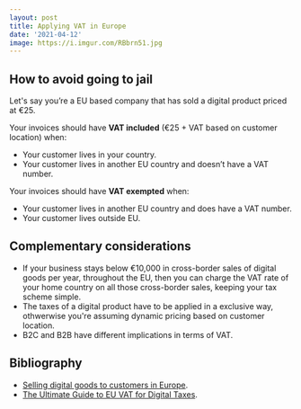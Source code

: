 ```yaml
---
layout: post
title: Applying VAT in Europe
date: '2021-04-12'
image: https://i.imgur.com/RBbrn51.jpg
---
```


## How to avoid going to jail

Let's say you’re a EU based company that has sold a digital product priced at €25. 

Your invoices should have **VAT included** (€25 + VAT based on customer location) when:

  - Your customer lives in your country.
  - Your customer lives in another EU country and doesn’t have a VAT number.

Your invoices should have **VAT exempted** when:

  - Your customer lives in another EU country and does have a VAT number.
  - Your customer lives outside EU.

## Complementary considerations

- If your business stays below €10,000 in cross-border sales of digital goods per year, throughout the EU, then you can charge the VAT rate of your home country on all those cross-border sales, keeping your tax scheme simple.
- The taxes of a digital product have to be applied in a exclusive way, othwerwise you're assuming dynamic pricing based on customer location.
- B2C and B2B have different implications in terms of VAT.

## Bibliography

- [Selling digital goods to customers in Europe](https://web.archive.org/web/20201111163616/https://quaderno.io/stripe-vat-invoicing/).
- [The Ultimate Guide to EU VAT for Digital Taxes](https://www.quaderno.io/resources/eu-vat-guide).
